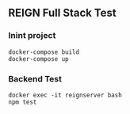 ## REIGN Full Stack Test

### Inint project
  
  ```
  docker-compose build
  docker-compose up
  ```
  
### Backend Test
  
  ```
  docker exec -it reignserver bash
  npm test
  ```
